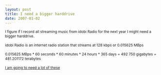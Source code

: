 ```yaml
---
layout: post
title: I need a bigger harddrive
date: 2007-01-02
---
```


<span style="font-size:85%;">I figure if I record all streaming music from idobi Radio for the next year I might need a bigger harddrive.<br /><br />idobi Radio is an internet radio station that streams at 128 kbps or 0.015625 MBps <br /><br /></span><span style="font-size:85%;">0.015625 MBps</span><span style="font-size:85%;"> * 60 seconds * 60 minutes * 24 hours * 365 days = 492 750 gigabytes </span><span style="font-size:85%;">= 481.201172 terabytes<br /><br /><a href="http://cgi.ebay.com/Western-Digital-1-TB-Terabyte-My-BookPro-II-Harddrive_W0QQitemZ130044269970QQcmdZViewItem">I am going to need a lot of these</a><br /><br /><b>  </b></span>
